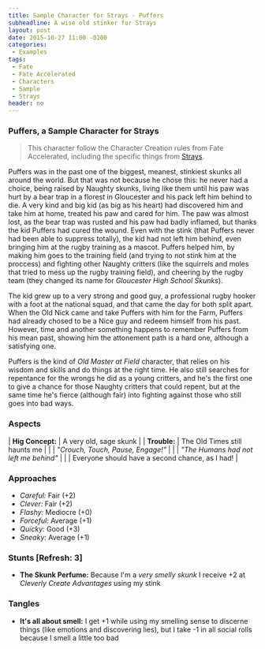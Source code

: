 ```yaml
---
title: Sample Character for Strays - Puffers
subheadline: A wise old stinker for Strays
layout: post
date: 2015-10-27 11:00 -0200
categories:
 - Examples
tags:
 - Fate
 - Fate Accelerated
 - Characters
 - Sample
 - Strays
header: no
---
```


### Puffers, a Sample Character for Strays

>  This  character  follow  the  Character Creation  rules  from  Fate
>  Accelerated, including the specific things from [Strays][1].

Puffers was in the past one  of the biggest, meanest, stinkiest skunks
all around the world. But that was not because he chose this: he never
had a choice,  being raised by Naughty skunks, living  like them until
his paw  was hurt by a  bear trap in  a florest in Gloucester  and his
pack left him behind  to die.  A very kind and big kid  (as big as his
heart) had  discovered him and take  him at home, treated  his paw and
cared for him.  The paw was almost  lost, as the bear  trap was rusted
and his paw  had badly inflamed, but thanks the  kid Puffers had cured
the wound.  Even  with the stink (that Puffers never  had been able to
suppress totally), the kid had not  left him behind, even bringing him
at the rugby  training as a mascot. Puffers helped  him, by making him
goes  to the  training  field (and  trying  to not  stink  him at  the
proccess) and fighting other Naughty  critters (like the squirrels and
moles that tried to mess up the rugby training field), and cheering by
the  rugby team  (they changed  its name  for _Gloucester  High School
Skunks_).

The kid grew  up to a very  strong and good guy,  a professional rugby
hooker with a  foot at the national  squad, and that came  the day for
both split apart. When the Old Nick came and take Puffers with him for
the  Farm, Puffers  had already  chosed to  be a  Nice guy  and redeem
himself from his past. However,  time and another something happens to
remember Puffers from  his mean past, showing him  the attonement path
is a hard one, although a satisfying one.

Puffers is the kind of _Old Master at Field_ character, that relies on
his wisdom and skills  and do things at the right  time. He also still
searches for repentance for the wrongs he did as a young critters, and
he's the  first one to give  a chance for those  Naughty critters that
could repent,  but at the same  time he's fierce (although  fair) into
fighting against those who still goes into bad ways.

### Aspects

| **Hig Concept:** | A very old, sage skunk                          |
| **Trouble:**     | The Old Times still haunts me                   |
|                  | _"Crouch, Touch, Pause, Engage!"_               |
|                  | *"The Humans had not left me behind"*           |
|                  | Everyone should have a second chance, as I had! |

### Approaches

+ _Careful:_ Fair (+2)
+ _Clever:_ Fair (+2)
+ _Flashy:_ Mediocre (+0)
+ _Forceful:_ Average (+1)
+ _Quicky:_ Good (+3)
+ _Sneaky:_ Average (+1)

### Stunts  [Refresh: 3]

+ **The Skunk  Perfume:** Because I'm a _very smelly  skunk_ I receive
  +2 at _Cleverly Create Advantages_ using my stink

### Tangles

+ **It's all about smell:** I get  +1 while using my smelling sense to
  discerne things (like emotions and  discovering lies), but I take -1
  in all social rolls because I smell a little too bad

[1]: https://www.kickstarter.com/projects/1382542560/strays-a-friendly-fuzzy-fate-accelerated-rpg
